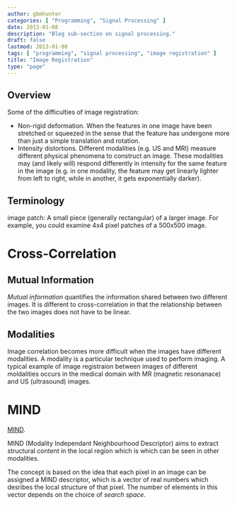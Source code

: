 ```yaml
---
author: gbmhunter
categories: [ "Programming", "Signal Processing" ]
date: 2013-01-08
description: "Blog sub-section on signal processing."
draft: false
lastmod: 2013-01-08
tags: [ "programming", "signal processing", "image registration" ]
title: "Image Registration"
type: "page"
---
```


## Overview

Some of the difficulties of image registration:

* Non-rigid deformation. When the features in one image have been stretched or squeezed in the sense that the feature has undergone more than just a simple translation and rotation.
* Intensity distortions. Different modalities (e.g. US and MRI) measure different physical phenomena to construct an image. These modalities may (and likely will) respond differently in intensity for the same feature in the image (e.g. in one modality, the feature may get linearly lighter from left to right, while in another, it gets exponentially darker).

## Terminology

image patch: A small piece (generally rectangular) of a larger image. For example, you could examine 4x4 pixel patches of a 500x500 image.

# Cross-Correlation

## Mutual Information

_Mutual information_ quantifies the information shared between two different images. It is different to cross-correlation in that the relationship between the two images does not have to be linear.

## Modalities

Image correlation becomes more difficult when the images have different modalities. A modality is a particular technique used to perform imaging. A typical example of image registraion between images of different moldalities occurs in the medical domain with MR (magnetic resonanace) and US (ultrasound) images.

# MIND

[MIND](http://iplab.dmi.unict.it/miss14/MISS2014-ReadingGroup00-All-Paper.pdf).

MIND (Modality Independant Neighbourhood Descriptor) aims to extract structural content in the local region which is which can be seen in other modalities.

The concept is based on the idea that each pixel in an image can be assigned a MIND descriptor, which is a vector of real numbers which desribes the local structure of that pixel. The number of elements in this vector depends on the choice of _search space_.
